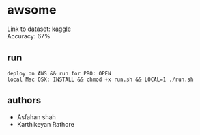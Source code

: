 awsome
======

Link to dataset: [kaggle](https://www.kaggle.com/c/challenges-in-representation-learning-facial-expression-recognition-challenge/data)
<br>
Accuracy: 67%

## run
```
deploy on AWS && run for PRO: OPEN
local Mac OSX: INSTALL && chmod +x run.sh && LOCAL=1 ./run.sh 
```

## authors
- Asfahan shah
- Karthikeyan Rathore

